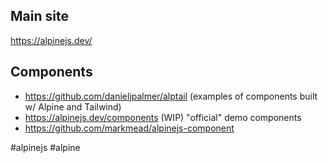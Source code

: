 ## Main site
https://alpinejs.dev/


## Components
- https://github.com/danieljpalmer/alptail (examples of components built w/ Alpine and Tailwind)
- https://alpinejs.dev/components (WIP) "official" demo components
- https://github.com/markmead/alpinejs-component

<!-- Keywords -->
#alpinejs #alpine
<!-- /Keywords -->
